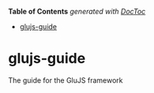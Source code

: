 **Table of Contents**  *generated with [DocToc](http://doctoc.herokuapp.com/)*

- [glujs-guide](#glujs-guide)

glujs-guide
===========

The guide for the GluJS framework